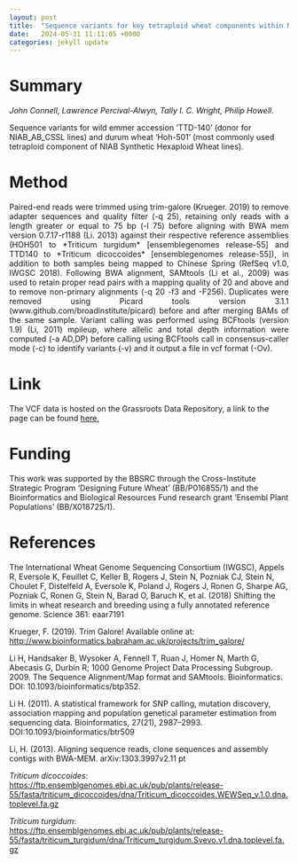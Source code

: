 ```yaml
---
layout: post
title:  "Sequence variants for key tetraploid wheat components within NIAB DFW germplasm"
date:   2024-05-31 11:11:05 +0000
categories: jekyll update
---
```


# Summary

*John Connell, Lawrence Percival-Alwyn, Tally I. C. Wright, Philip Howell*.

Sequence variants for wild emmer accession ‘TTD-140’ (donor for NIAB_AB_CSSL lines) and durum wheat ‘Hoh-501’ (most commonly used tetraploid component of NIAB Synthetic Hexaploid Wheat lines).  

# Method

<p align="justify"> Paired-end reads were trimmed using trim-galore (Krueger. 2019) to remove adapter sequences and quality filter (-q 25), retaining only reads with a length greater or equal to 75 bp (-l 75) before aligning with BWA mem version 0.7.17-r1188 (Li. 2013) against their respective reference assemblies (HOH501 to *Triticum turgidum* [ensemblegenomes release-55] and TTD140 to *Triticum dicoccoides* [ensemblegenomes release-55]), in addition to both samples being mapped to Chinese Spring  (RefSeq v1.0, IWGSC 2018). Following BWA alignment, SAMtools (Li et al., 2009) was used to retain proper read pairs with a mapping quality of 20 and above and to remove non-primary alignments (-q 20 -f3 and -F256). Duplicates were removed using Picard tools version 3.1.1 (www.github.com/broadinstitute/picard) before and after merging BAMs of the same sample. Variant calling was performed using BCFtools (version 1.9) (Li, 2011) mpileup, where allelic and total depth information were computed (-a AD,DP) before calling using BCFtools call in consensus-caller mode (-c) to identify variants (-v) and it output a file in vcf format (-Ov). </p>

# Link

The VCF data is hosted on the Grassroots Data Repository, a link to the page can be found [here.](https://opendata.earlham.ac.uk/wheat/under_license/toronto/Howell_2024_05_17_Tetraploid_sequencing/)

# Funding

This work was supported by the BBSRC through the Cross-Institute Strategic Program ‘Designing Future Wheat’ (BB/P016855/1) and the Bioinformatics and Biological Resources Fund research grant ‘Ensembl Plant Populations’ (BB/X018725/1). 

# References

The International Wheat Genome Sequencing Consortium (IWGSC), Appels R, Eversole K, Feuillet C, Keller B, Rogers J, Stein N, Pozniak CJ, Stein N, Choulet F, Distelfeld A, Eversole K, Poland J, Rogers J, Ronen G, Sharpe AG, Pozniak C, Ronen G, Stein N, Barad O, Baruch K, et al. (2018) Shifting the limits in wheat research and breeding using a fully annotated reference genome. Science 361: eaar7191

Krueger, F. (2019). Trim Galore! Available online at: http://www.bioinformatics.babraham.ac.uk/projects/trim_galore/

Li H, Handsaker B, Wysoker A, Fennell T, Ruan J, Homer N, Marth G, Abecasis G, Durbin R; 1000 Genome Project Data Processing Subgroup. 2009. The Sequence Alignment/Map format and SAMtools. Bioinformatics. DOI: 10.1093/bioinformatics/btp352.

Li H. (2011). A statistical framework for SNP calling, mutation discovery, association mapping and population genetical parameter estimation from sequencing data. Bioinformatics, 27(21), 2987–2993. DOI:10.1093/bioinformatics/btr509

Li, H. (2013). Aligning sequence reads, clone sequences and assembly contigs with BWA-MEM. arXiv:1303.3997v2.11 pt

*Triticum dicoccoides*: https://ftp.ensemblgenomes.ebi.ac.uk/pub/plants/release-55/fasta/triticum_dicoccoides/dna/Triticum_dicoccoides.WEWSeq_v.1.0.dna.toplevel.fa.gz

*Triticum turgidum*: https://ftp.ensemblgenomes.ebi.ac.uk/pub/plants/release-55/fasta/triticum_turgidum/dna/Triticum_turgidum.Svevo.v1.dna.toplevel.fa.gz
